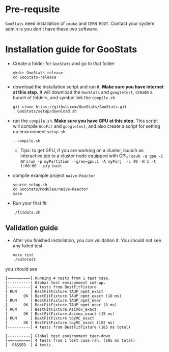 # Pre-requsite

`GooStats` need installation of `cmake` and `CERN ROOT`. Contact your system admin is you don't have these two software.

# Installation guide for GooStats

- Create a folder for `GooStats` and go to that folder

	  mkdir GooStats-release
	  cd GooStats-release
- download the installation script and run it. **Make sure you have internet at this step.** It will download the `GooStats` and `googletest`, create a bunch of folders, and symbol link the `compile.sh`

	  git clone https://github.com/GooStats/GooStats.git
	  . GooStats/setup/download.sh
- run the `compile.sh`. **Make sure you have GPU at this step**. This script will compile `GooFit` and `googletest`, and also create a script for setting up environment `setup.sh`

	  . compile.sh
  - Tips: to get GPU, if you are working on a cluster, launch an interactive job to a cluster node equipped with GPU: `qsub -q gpu -I` or `srun -p myPartition --gres=gpu:1 -A myPorj  -c 40 -N 1 -t 1:00:00 --pty bash`

- compile example project `naive-Reactor`
	  
	  source setup.sh
	  cd GooStats/Modules/naive-Reactor
	  make

- Run your first fit

	  ./fitdata.sh

## Validation guide
- After you finished installation, you can validation it. You should not see any failed test.

	  make test
	  ./autoTest

you should see

    [==========] Running 4 tests from 1 test case.
    [----------] Global test environment set-up.
    [----------] 4 tests from BestFitFixture
    [ RUN      ] BestFitFixture.TAUP_npmt_exact
    [       OK ] BestFitFixture.TAUP_npmt_exact (10 ms)
    [ RUN      ] BestFitFixture.TAUP_npmt_near
    [       OK ] BestFitFixture.TAUP_npmt_near (8 ms)
    [ RUN      ] BestFitFixture.Asimov_exact
    [       OK ] BestFitFixture.Asimov_exact (15 ms)
    [ RUN      ] BestFitFixture.toyMC_exact
    [       OK ] BestFitFixture.toyMC_exact (152 ms)
    [----------] 4 tests from BestFitFixture (185 ms total)
     
    [----------] Global test environment tear-down
    [==========] 4 tests from 1 test case ran. (185 ms total)
    [  PASSED  ] 4 tests.
